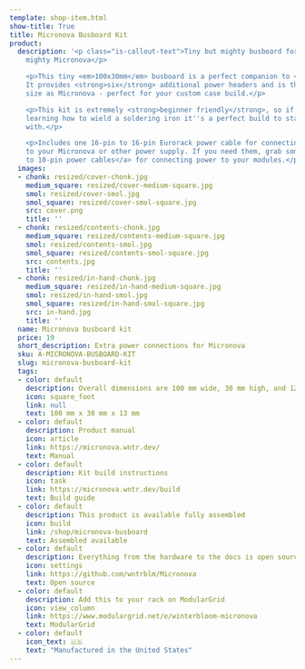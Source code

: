 ```yaml
---
template: shop-item.html
show-title: True
title: Micronova Busboard Kit
product:
  description: '<p class="is-callout-text">Tiny but mighty busboard for the tiny but
    mighty Micronova</p>

    <p>This tiny <em>100x30mm</em> busboard is a perfect companion to <a href="/shop/micronova">Micronova</a>.
    It provides <strong>six</strong> additional power headers and is the exact same
    size as Micronova - perfect for your custom case build.</p>

    <p>This kit is extremely <strong>beginner friendly</strong>, so if you''re just
    learning how to wield a soldering iron it''s a perfect build to start your journey
    with.</p>

    <p>Includes one 16-pin to 16-pin Eurorack power cable for connecting the busboard
    to your Micronova or other power supply. If you need them, grab some <a href="/shop/eurorack-power-cables">16-pin
    to 10-pin power cables</a> for connecting power to your modules.</p>'
  images:
  - chonk: resized/cover-chonk.jpg
    medium_square: resized/cover-medium-square.jpg
    smol: resized/cover-smol.jpg
    smol_square: resized/cover-smol-square.jpg
    src: cover.png
    title: ''
  - chonk: resized/contents-chonk.jpg
    medium_square: resized/contents-medium-square.jpg
    smol: resized/contents-smol.jpg
    smol_square: resized/contents-smol-square.jpg
    src: contents.jpg
    title: ''
  - chonk: resized/in-hand-chonk.jpg
    medium_square: resized/in-hand-medium-square.jpg
    smol: resized/in-hand-smol.jpg
    smol_square: resized/in-hand-smol-square.jpg
    src: in-hand.jpg
    title: ''
  name: Micronova busboard kit
  price: 19
  short_description: Extra power connections for Micronova
  sku: A-MICRONOVA-BUSBOARD-KIT
  slug: micronova-busboard-kit
  tags:
  - color: default
    description: Overall dimensions are 100 mm wide, 30 mm high, and 12 mm thick
    icon: square_foot
    link: null
    text: 100 mm x 30 mm x 13 mm
  - color: default
    description: Product manual
    icon: article
    link: https://micronova.wntr.dev/
    text: Manual
  - color: default
    description: Kit build instructions
    icon: task
    link: https://micronova.wntr.dev/build
    text: Build guide
  - color: default
    description: This product is available fully assembled
    icon: build
    link: /shop/micronova-busboard
    text: Assembled available
  - color: default
    description: Everything from the hardware to the docs is open source
    icon: settings
    link: https://github.com/wntrblm/Micronova
    text: Open source
  - color: default
    description: Add this to your rack on ModularGrid
    icon: view_column
    link: https://www.modulargrid.net/e/winterbloom-micronova
    text: ModularGrid
  - color: default
    icon_text: 🇺🇸
    text: "Manufactured in the United States"
---
```

